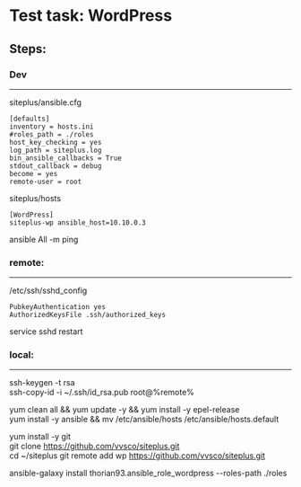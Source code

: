 Test task: WordPress
======================

## Steps:

### Dev
----------------------
siteplus/ansible.cfg  

    [defaults]
    inventory = hosts.ini
    #roles_path = ./roles
    host_key_checking = yes
    log_path = siteplus.log
    bin_ansible_callbacks = True
    stdout_callback = debug
    become = yes
    remote-user = root
    

siteplus/hosts

    [WordPress]
    siteplus-wp ansible_host=10.10.0.3

ansible All -m ping  

### remote:  
----------------------
/etc/ssh/sshd_config

    PubkeyAuthentication yes
    AuthorizedKeysFile .ssh/authorized_keys

service sshd restart

### local:
----------------------
ssh-keygen -t rsa  
ssh-copy-id -i ~/.ssh/id_rsa.pub root@%remote%  

yum clean all && yum update -y && yum install -y epel-release  
yum install -y ansible && mv /etc/ansible/hosts /etc/ansible/hosts.default  

yum install -y git  
git clone https://github.com/vvsco/siteplus.git  
cd ~/siteplus
git remote add wp https://github.com/vvsco/siteplus.git  

ansible-galaxy install thorian93.ansible_role_wordpress --roles-path ./roles  

